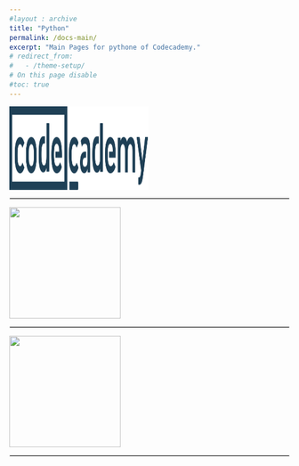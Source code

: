 ```yaml
---
#layout : archive
title: "Python"
permalink: /docs-main/
excerpt: "Main Pages for pythone of Codecademy."
# redirect_from:
#   - /theme-setup/
# On this page disable
#toc: true
---
```

    
<img src="/assets/images/codecademy_logo.svg" width="250" height="150" align="center">
<hr style="border: solid 1px #dddddd ;">    

<a href="/p2k-python-syntax-01/"><img src="https://iampeterkr.github.io/assets/images/codecademy/python2-korean.png" align="center" height="200px" width="200px">
</a>


<hr style="border: solid 1px #dddddd ;">    

<a href="/p2e-python-syntax/"><img src="https://iampeterkr.github.io/assets/images/codecademy/python2-english.png" align="center" height="200px" width="200px" >
</a>


<!--
<table>
	<tr>
		<td align="center"><img src="/assets/images/codecademy_logo.svg" width="250" height="150"></td>
		<td><a href="/syllabus/">Python2</a> <br>  
            <a href="/p3-syllabus/">Python3</a>
        </td>
	</tr>
</table>
-->
<hr style="border: solid 1px #dddddd ;">    
